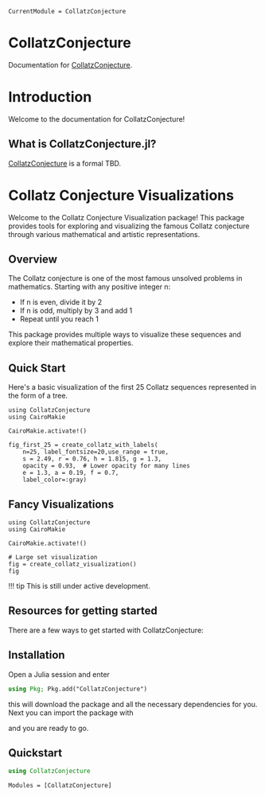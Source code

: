 ```@meta
CurrentModule = CollatzConjecture
```

# CollatzConjecture

Documentation for [CollatzConjecture](https://github.com/geekymode/CollatzConjecture.jl).

# Introduction

Welcome to the documentation for CollatzConjecture!

## What is CollatzConjecture.jl?

[CollatzConjecture](https://github.com/geekymode/CollatzConjecture.jl) is a formal TBD.


# Collatz Conjecture Visualizations

Welcome to the Collatz Conjecture Visualization package! This package provides tools for exploring and visualizing the famous Collatz conjecture through various mathematical and artistic representations.

## Overview

The Collatz conjecture is one of the most famous unsolved problems in mathematics. Starting with any positive integer n:
- If n is even, divide it by 2
- If n is odd, multiply by 3 and add 1
- Repeat until you reach 1

This package provides multiple ways to visualize these sequences and explore their mathematical properties.

## Quick Start

Here's a basic visualization of the first 25 Collatz sequences represented in the form of a tree.

```@example plot25
using CollatzConjecture
using CairoMakie

CairoMakie.activate!()

fig_first_25 = create_collatz_with_labels(
    n=25, label_fontsize=20,use_range = true,
    s = 2.49, r = 0.76, h = 1.815, g = 1.3, 
    opacity = 0.93,  # Lower opacity for many lines
    e = 1.3, a = 0.19, f = 0.7,
    label_color=:gray)
```

## Fancy Visualizations



```@example plots2
using CollatzConjecture
using CairoMakie

CairoMakie.activate!()

# Large set visualization
fig = create_collatz_visualization()
fig
```

!!! tip
    This is still under active development.

## Resources for getting started

There are a few ways to get started with CollatzConjecture:

## Installation

Open a Julia session and enter

```julia
using Pkg; Pkg.add("CollatzConjecture")
```

this will download the package and all the necessary dependencies for you. Next you can import the package with


and you are ready to go.

## Quickstart

```julia
using CollatzConjecture
```



```@autodocs
Modules = [CollatzConjecture]
```